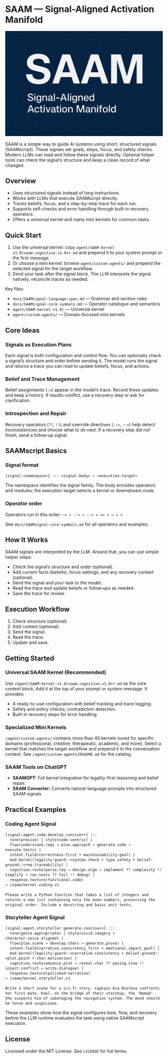 # SAAM — Signal-Aligned Activation Manifold

<img src="assets/saam-logo.png" alt="SAAM: Signal-Aligned Activation Manifold">

SAAM is a simple way to guide AI systems using short, structured signals (SAAMscript). These signals set goals, steps, focus, and safety checks. Modern LLMs can read and follow these signals directly. Optional helper tools can check the signal’s structure and keep a clean record of what changed.

## Overview
- Uses structured signals instead of long instructions.
- Works with LLMs that execute SAAMscript directly.
- Tracks beliefs, focus, and a step-by-step trace for each run.
- Supports self-checks and error handling through built-in recovery operators.
- Offers a universal kernel and many mini kernels for common tasks.

## Quick Start

1) Use the universal kernel: copy `agent/SAAM-kernel-v1.0/saam.cognitive.v1.0++.md` and prepend it to your system prompt or the first message.
2) Or choose a mini kernel: browse `agent/custom-agents/` and prepend the selected signal for the target workflow.
3) Send your task after the signal block. The LLM interprets the signal natively; reconcile traces as needed.

Key files:
- `docs/SAAMsignal-language-spec.md` — Grammar and section rules
- `docs/SAAMsignal-core-symbols.md` — Operator catalogue and semantics
- `agent/SAAM-kernel-v1.0/` — Universal kernel
- `agent/custom-agents/` — Domain-focused mini kernels

## Core Ideas

### Signals as Execution Plans
Each signal is both configuration and control flow. You can optionally check a signal’s structure and order before sending it. The model runs the signal and returns a trace you can read to update beliefs, focus, and actions.

### Belief and Trace Management
Belief assignments (`:=`) appear in the model’s trace. Record those updates and keep a history. If results conflict, use a recovery step or ask for clarification.

### Introspection and Repair
Recovery operators (`??`, `!!`) and override directives (`::>`, `::<`) help detect inconsistencies and choose what to do next. If a recovery step did not finish, send a follow‑up signal.

## SAAMscript Basics

### Signal format
```saam
[signal:<namespace>] ::: <signal-body> → <execution-target>
```
The namespace identifies the signal family. The body encodes operators and modules; the execution target selects a kernel or downstream route.

### Operator order
Operators run in this order: `:= > ::< > ::> > => > → > +`

See `docs/SAAMsignal-core-symbols.md` for all operators and examples.

## How It Works
SAAM signals are interpreted by the LLM. Around that, you can use simple helper steps:
- Check the signal’s structure and order (optional).
- Add current facts (beliefs), focus settings, and any recovery context (optional).
- Send the signal and your task to the model.
- Read the trace and update beliefs or follow‑ups as needed.
- Save the trace for review.

## Execution Workflow
1. Check structure (optional).
2. Add context (optional).
3. Send the signal.
4. Read the trace.
5. Update and save.

## Getting Started

### Universal SAAM Kernel (Recommended)
Use `/agent/SAAM-kernel-v1.0/saam.cognitive.v1.0++.md` as the core context block. Add it at the top of your prompt or system message. It provides:
- A ready-to-use configuration with belief tracking and trace logging.
- Safety and policy checks; contradiction detection.
- Built-in recovery steps for error handling.

### Specialized Mini Kernels
`/agent/custom-agents/` contains more than 40 kernels tuned for specific domains (professional, creative, therapeutic, academic, and more). Select a kernel that matches the target workflow and prepend it to the conversation context. See `/agent/custom-agents/README.md` for the catalog.

### SAAM Tools on ChatGPT
- **SAAMGPT:** Full kernel integration for legality-first reasoning and belief repair.
- **SAAM Converter:** Converts natural-language prompts into structured SAAM signals.

## Practical Examples

### Coding Agent Signal
```saam
[signal:agent.code.develop.concise++] :::
  tone(precise) | style(code-centric) |
  flow(understand.reqs → plan.approach → generate.code → execute.tests) |
  intent.field(correctness-first + maintainability-goal) |
  mod.kernel(legality-guard::<syntax.check + type.safety + belief-ground::<req.traceability) |
  cognition.route(parse.req → design.algo → implement ?? complexity !! simplify → run.tests ?? fail !! debug) |
  response.texture(functional.code)
→ /saam/kernel.coding.v1

Please write a Python function that takes a list of integers and returns a new list containing only the even numbers, preserving the original order. Include a docstring and basic unit tests.
```

### Storyteller Agent Signal
```saam
[signal:agent.storyteller.generate.concise++] :::
  tone(genre.appropriate) | style(vivid.imagery + character.voice_aligned) |
  flow(plan.scene → develop.chars → generate.prose) |
  intent.field(narrative.consistency_first + emotional.impact_goal) |
  mod.kernel(legality-guard::<narrative.consistency + belief-ground::<plot.point + char.motivation) |
  cognition.route(advance.plot → reveal.char ?? pacing.slow !! inject.conflict → write.dialogue) |
  response.texture(polished-narrative)
→ /saam/kernel.storyteller.v1

Write a short scene for a sci-fi story. Captain Eva Rostova confronts her first mate, Kael, on the bridge of their starship, the 'Nomad'. She suspects him of sabotaging the navigation system. The mood should be tense and suspicious.
```

These examples show how the signal configures tone, flow, and recovery before the LLM runtime evaluates the task using native SAAMscript execution.

## License

Licensed under the MIT License. See `LICENSE` for full terms.
